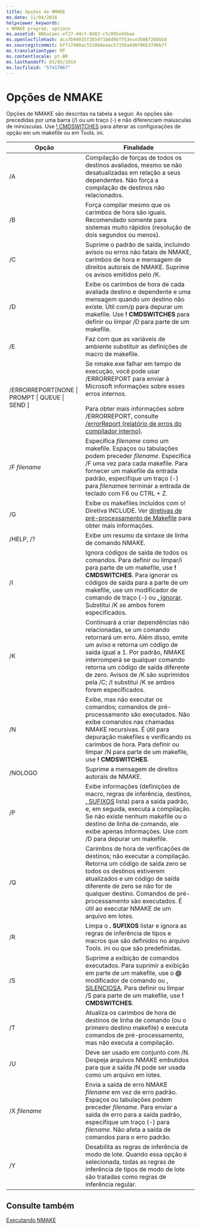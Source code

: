 ```yaml
---
title: Opções de NMAKE
ms.date: 11/04/2016
helpviewer_keywords:
- NMAKE program, options
ms.assetid: 00ba1aec-ef27-44cf-8d82-c5c095e45bae
ms.openlocfilehash: dca7b94935f385971b8d9bff53ece3b86f2885b8
ms.sourcegitcommit: bff17488ac5538b8eaac57156a4d6f06b37d6b7f
ms.translationtype: MT
ms.contentlocale: pt-BR
ms.lasthandoff: 03/05/2019
ms.locfileid: "57417067"
---
```

# <a name="nmake-options"></a>Opções de NMAKE

Opções de NMAKE são descritas na tabela a seguir. As opções são precedidas por uma barra (/) ou um traço (-) e não diferenciam maiusculas de minúsculas. Use [! CMDSWITCHES](../build/makefile-preprocessing-directives.md) para alterar as configurações de opção em um makefile ou em Tools. ini.

|Opção|Finalidade|
|------------|-------------|
|/A|Compilação de forças de todos os destinos avaliados, mesmo se não desatualizadas em relação a seus dependentes. Não força a compilação de destinos não relacionados.|
|/B|Força compilar mesmo que os carimbos de hora são iguais. Recomendado somente para sistemas muito rápidos (resolução de dois segundos ou menos).|
|/C|Suprime o padrão de saída, incluindo avisos ou erros não fatais de NMAKE, carimbos de hora e mensagem de direitos autorais de NMAKE. Suprime os avisos emitidos pelo /K.|
|/D|Exibe os carimbos de hora de cada avaliada destino e dependente e uma mensagem quando um destino não existe. Útil com/p para depurar um makefile. Use **! CMDSWITCHES** para definir ou limpar /D para parte de um makefile.|
|/E|Faz com que as variáveis de ambiente substituir as definições de macro de makefile.|
|/ERRORREPORT[NONE &#124; PROMPT &#124; QUEUE &#124; SEND ]|Se nmake.exe falhar em tempo de execução, você pode usar /ERRORREPORT para enviar à Microsoft informações sobre esses erros internos.<br /><br /> Para obter mais informações sobre /ERRORREPORT, consulte [/errorReport (relatório de erros do compilador interno)](../build/reference/errorreport-report-internal-compiler-errors.md).|
|/F *filename*|Especifica *filename* como um makefile. Espaços ou tabulações podem preceder *filename*. Especifica /F uma vez para cada makefile. Para fornecer um makefile da entrada padrão, especifique um traço (-) para *filename*e terminar a entrada de teclado com F6 ou CTRL + Z.|
|/G|Exibe os makefiles incluídos com o! Diretiva INCLUDE.  Ver [diretivas de pré-processamento de Makefile](../build/makefile-preprocessing-directives.md) para obter mais informações.|
|/HELP, /?|Exibe um resumo da sintaxe de linha de comando NMAKE.|
|/I|Ignora códigos de saída de todos os comandos. Para definir ou limpar/i para parte de um makefile, use **! CMDSWITCHES**. Para ignorar os códigos de saída para a parte de um makefile, use um modificador de comando de traço (-) ou [. Ignorar](../build/dot-directives.md). Substitui /K se ambos forem especificados.|
|/K|Continuará a criar dependências não relacionadas, se um comando retornará um erro. Além disso, emite um aviso e retorna um código de saída igual a 1. Por padrão, NMAKE interromperá se qualquer comando retorna um código de saída diferente de zero. Avisos de /K são suprimidos pela /C; /I substitui /K se ambos forem especificados.|
|/N|Exibe, mas não executar os comandos; comandos de pré-processamento são executados. Não exibe comandos nas chamadas NMAKE recursivas. É útil para depuração makefiles e verificando os carimbos de hora. Para definir ou limpar /N para parte de um makefile, use **! CMDSWITCHES**.|
|/NOLOGO|Suprime a mensagem de direitos autorais de NMAKE.|
|/P|Exibe informações (definições de macro, regras de inferência, destinos, [. SUFIXOS](../build/dot-directives.md) lista) para a saída padrão, e, em seguida, executa a compilação. Se não existe nenhum makefile ou o destino de linha de comando, ele exibe apenas informações. Use com /D para depurar um makefile.|
|/Q|Carimbos de hora de verificações de destinos; não executar a compilação. Retorna um código de saída zero se todos os destinos estiverem atualizados e um código de saída diferente de zero se não for de qualquer destino. Comandos de pré-processamento são executados. É útil ao executar NMAKE de um arquivo em lotes.|
|/R|Limpa o **. SUFIXOS** listar e ignora as regras de inferência de tipos e macros que são definidos no arquivo Tools. ini ou que são predefinidas.|
|/S|Suprime a exibição de comandos executados. Para suprimir a exibição em parte de um makefile, use o **\@** modificador de comando ou [. SILENCIOSA](../build/dot-directives.md). Para definir ou limpar /S para parte de um makefile, use **! CMDSWITCHES**.|
|/T|Atualiza os carimbos de hora de destinos de linha de comando (ou o primeiro destino makefile) e executa comandos de pré-processamento, mas não executa a compilação.|
|/U|Deve ser usado em conjunto com /N. Despeja arquivos NMAKE embutidos para que a saída /N pode ser usada como um arquivo em lotes.|
|/X *filename*|Envia a saída de erro NMAKE *filename* em vez de erro padrão. Espaços ou tabulações podem preceder *filename*. Para enviar a saída de erro para a saída padrão, especifique um traço (-) para *filename*. Não afeta a saída de comandos para o erro padrão.|
|/Y|Desabilita as regras de inferência de modo de lote. Quando essa opção é selecionada, todas as regras de inferência de tipos de modo de lote são tratadas como regras de inferência regular.|

## <a name="see-also"></a>Consulte também

[Executando NMAKE](../build/running-nmake.md)

